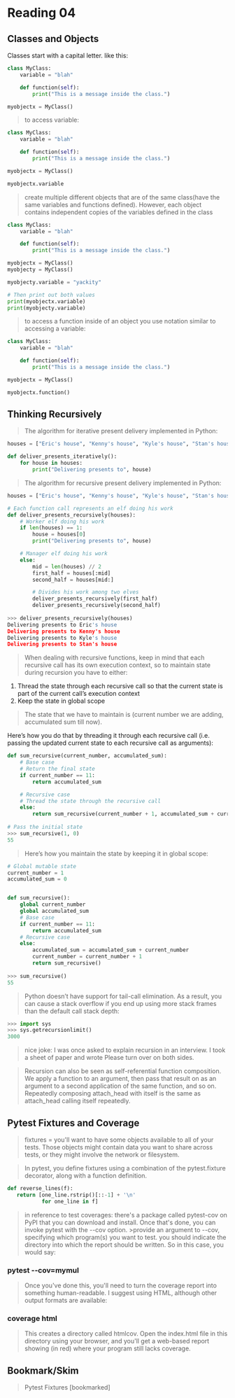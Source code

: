 # Reading 04

## Classes and Objects

Classes start with a capital letter. like this:

```python
class MyClass:
    variable = "blah"

    def function(self):
        print("This is a message inside the class.")

myobjectx = MyClass()
```

> to access variable:

```python
class MyClass:
    variable = "blah"

    def function(self):
        print("This is a message inside the class.")

myobjectx = MyClass()

myobjectx.variable
```

> create multiple different objects that are of the same class(have the same variables and functions defined). However, each object contains independent copies of the variables defined in the class

```python
class MyClass:
    variable = "blah"

    def function(self):
        print("This is a message inside the class.")

myobjectx = MyClass()
myobjecty = MyClass()

myobjecty.variable = "yackity"

# Then print out both values
print(myobjectx.variable)
print(myobjecty.variable)
```

> to access a function inside of an object you use notation similar to accessing a variable:

```python
class MyClass:
    variable = "blah"

    def function(self):
        print("This is a message inside the class.")

myobjectx = MyClass()

myobjectx.function()
```

## Thinking Recursively

> The algorithm for iterative present delivery implemented in Python:

```python
houses = ["Eric's house", "Kenny's house", "Kyle's house", "Stan's house"]

def deliver_presents_iteratively():
    for house in houses:
        print("Delivering presents to", house)
```

> The algorithm for recursive present delivery implemented in Python:

```python
houses = ["Eric's house", "Kenny's house", "Kyle's house", "Stan's house"]

# Each function call represents an elf doing his work 
def deliver_presents_recursively(houses):
    # Worker elf doing his work
    if len(houses) == 1:
        house = houses[0]
        print("Delivering presents to", house)

    # Manager elf doing his work
    else:
        mid = len(houses) // 2
        first_half = houses[:mid]
        second_half = houses[mid:]

        # Divides his work among two elves
        deliver_presents_recursively(first_half)
        deliver_presents_recursively(second_half)
 
>>> deliver_presents_recursively(houses)
Delivering presents to Eric's house
Delivering presents to Kenny's house
Delivering presents to Kyle's house
Delivering presents to Stan's house
```

> When dealing with recursive functions, keep in mind that each recursive call has its own execution context, so to maintain state during recursion you have to either:

1. Thread the state through each recursive call so that the current state is part of the current call’s execution context
2. Keep the state in global scope

> The state that we have to maintain is (current number we are adding, accumulated sum till now).

Here’s how you do that by threading it through each recursive call (i.e. passing the updated current state to each recursive call as arguments):

```python
def sum_recursive(current_number, accumulated_sum):
    # Base case
    # Return the final state
    if current_number == 11:
        return accumulated_sum

    # Recursive case
    # Thread the state through the recursive call
    else:
        return sum_recursive(current_number + 1, accumulated_sum + current_number)
 
# Pass the initial state
>>> sum_recursive(1, 0)
55

```

> Here’s how you maintain the state by keeping it in global scope:

```python
# Global mutable state
current_number = 1
accumulated_sum = 0


def sum_recursive():
    global current_number
    global accumulated_sum
    # Base case
    if current_number == 11:
        return accumulated_sum
    # Recursive case
    else:
        accumulated_sum = accumulated_sum + current_number
        current_number = current_number + 1
        return sum_recursive()
 
>>> sum_recursive()
55
```

> Python doesn’t have support for tail-call elimination. As a result, you can cause a stack overflow if you end up using more stack frames than the default call stack depth:

```python
>>> import sys
>>> sys.getrecursionlimit()
3000
```

> nice joke: I was once asked to explain recursion in an interview. I took a sheet of paper and wrote Please turn over on both sides.

> Recursion can also be seen as self-referential function composition. We apply a function to an argument, then pass that result on as an argument to a second application of the same function, and so on. Repeatedly composing attach_head with itself is the same as attach_head calling itself repeatedly.

## Pytest Fixtures and Coverage

> fixtures = you'll want to have some objects available to all of your tests. Those objects might contain data you want to share across tests, or they might involve the network or filesystem.

> In pytest, you define fixtures using a combination of the pytest.fixture decorator, along with a function definition.

```python
def reverse_lines(f):
   return [one_line.rstrip()[::-1] + '\n'
           for one_line in f]
```

> in reference to test coverages:
> there's a package called pytest-cov on PyPI that you can download and install. Once that's done, you can invoke pytest with the --cov option. >provide an argument to --cov, specifying which program(s) you want to test. 
> you should indicate the directory into which the report should be written. So in this case, you would say:


### pytest --cov=mymul

> Once you've done this, you'll need to turn the coverage report into something human-readable. I suggest using HTML, although other output formats are available:

### coverage html

> This creates a directory called htmlcov. 
> Open the index.html file in this directory using your browser, and you'll get a web-based report showing (in red) where your program still lacks coverage.

## Bookmark/Skim

> Pytest Fixtures [bookmarked]
